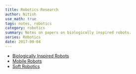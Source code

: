 ```yaml
---
title: Robotics Research
author: Nitish
use_math: true
tags: notes, robotics
category: robotics
summary: Notes on papers on biologically inspired robots.
series: Robotics
date: 2017-09-04
---
```


* [Biologically Inspired Robots]({filename}research-robotics-1.md)
* [Mobile Robots]({filename}research-robotics-2.md)
* [Soft Robotics]({filename}research-robotics-3.md)

